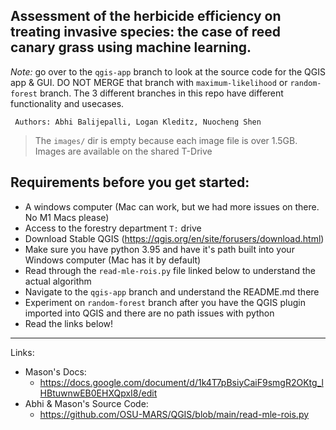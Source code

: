 ## Assessment of the herbicide efficiency on treating invasive species: the case of reed canary grass using machine learning.
*Note:* go over to the `qgis-app` branch to look at the source code for the QGIS app & GUI. DO NOT MERGE that branch with `maximum-likelihood` or `random-forest` branch. The 3 different branches in this repo have different functionality and usecases. 

` Authors: Abhi Balijepalli, Logan Kleditz, Nuocheng Shen`

> The `images/` dir is empty because each image file is over 1.5GB. Images are available on the shared T-Drive

## Requirements before you get started:
- A windows computer (Mac can work, but we had more issues on there. No M1 Macs please)
- Access to the forestry department `T:` drive
- Download Stable QGIS (https://qgis.org/en/site/forusers/download.html)
- Make sure you have python 3.95 and have it's path built into your Windows computer (Mac has it by default)
- Read through the `read-mle-rois.py` file linked below to understand the actual algorithm
- Navigate to the `qgis-app` branch and understand the README.md there
- Experiment on `random-forest` branch after you have the QGIS plugin imported into QGIS and there are no path issues with python
- Read the links below!
----
Links:
- Mason's Docs: 
  - https://docs.google.com/document/d/1k4T7pBsiyCaiF9smgR2OKtg_lHBtuwnwEB0EHXQpxI8/edit
- Abhi & Mason's Source Code:
  - https://github.com/OSU-MARS/QGIS/blob/main/read-mle-rois.py
